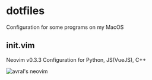 # dotfiles
Configuration for some programs on my MacOS

## init.vim
Neovim v0.3.3 Configuration for Python, JS(VueJS), C++

![avral's neovim](https://ipfs.io/ipfs/QmQYnTqFtT9PAA3n22H9vbZxFc5G4xn6zvx4vCWGP89ZA2)

